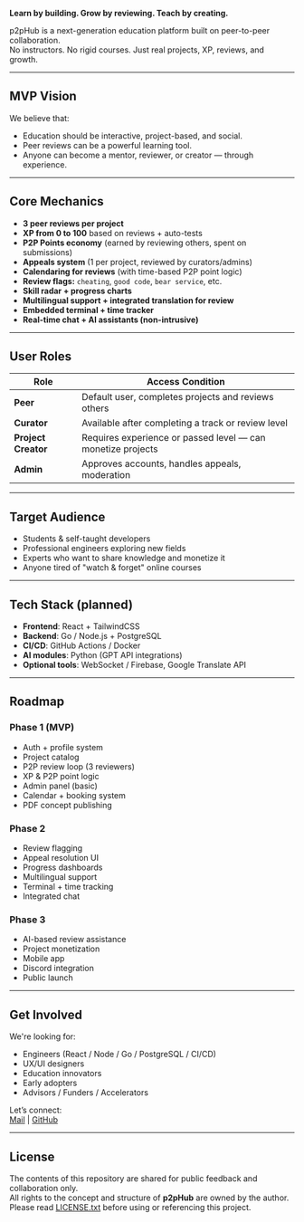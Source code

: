 **Learn by building. Grow by reviewing. Teach by creating.**

p2pHub is a next-generation education platform built on peer-to-peer collaboration.  
No instructors. No rigid courses. Just real projects, XP, reviews, and growth.

---

## MVP Vision

We believe that:
- Education should be interactive, project-based, and social.
- Peer reviews can be a powerful learning tool.
- Anyone can become a mentor, reviewer, or creator — through experience.

---

## Core Mechanics

- **3 peer reviews per project**  
- **XP from 0 to 100** based on reviews + auto-tests  
- **P2P Points economy** (earned by reviewing others, spent on submissions)  
- **Appeals system** (1 per project, reviewed by curators/admins)  
- **Calendaring for reviews** (with time-based P2P point logic)  
- **Review flags:** `cheating`, `good code`, `bear service`, etc.  
- **Skill radar + progress charts**  
- **Multilingual support + integrated translation for review**  
- **Embedded terminal + time tracker**  
- **Real-time chat + AI assistants (non-intrusive)**

---

## User Roles

| Role             | Access Condition                                     |
|------------------|------------------------------------------------------|
| **Peer**         | Default user, completes projects and reviews others |
| **Curator**      | Available after completing a track or review level  |
| **Project Creator** | Requires experience or passed level — can monetize projects |
| **Admin**        | Approves accounts, handles appeals, moderation      |

---

## Target Audience

- Students & self-taught developers  
- Professional engineers exploring new fields  
- Experts who want to share knowledge and monetize it  
- Anyone tired of "watch & forget" online courses

---

## Tech Stack (planned)

- **Frontend**: React + TailwindCSS  
- **Backend**: Go / Node.js + PostgreSQL  
- **CI/CD**: GitHub Actions / Docker  
- **AI modules**: Python (GPT API integrations)  
- **Optional tools**: WebSocket / Firebase, Google Translate API

---

## Roadmap

### Phase 1 (MVP)
- Auth + profile system
- Project catalog
- P2P review loop (3 reviewers)
- XP & P2P point logic
- Admin panel (basic)
- Calendar + booking system
- PDF concept publishing

### Phase 2
- Review flagging
- Appeal resolution UI
- Progress dashboards
- Multilingual support
- Terminal + time tracking
- Integrated chat

### Phase 3
- AI-based review assistance
- Project monetization
- Mobile app
- Discord integration
- Public launch

---

## Get Involved

We're looking for:
- Engineers (React / Node / Go / PostgreSQL / CI/CD)
- UX/UI designers
- Education innovators
- Early adopters
- Advisors / Funders / Accelerators

Let’s connect:  
[Mail](arildfk@gmail.com) | [GitHub](https://github.com/ARILDMT)

---

## License

The contents of this repository are shared for public feedback and collaboration only.  
All rights to the concept and structure of **p2pHub** are owned by the author.  
Please read [LICENSE.txt](./LICENSE.txt) before using or referencing this project.

